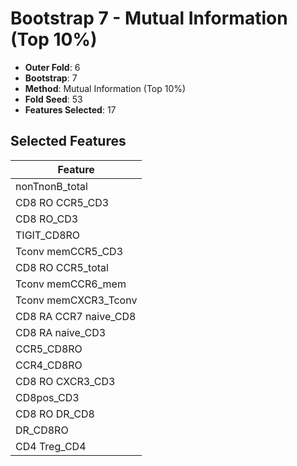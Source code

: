# Bootstrap 7 - Mutual Information (Top 10%)

- **Outer Fold**: 6
- **Bootstrap**: 7
- **Method**: Mutual Information (Top 10%)
- **Fold Seed**: 53
- **Features Selected**: 17

## Selected Features

| Feature |
|---------|
| nonTnonB_total |
| CD8 RO CCR5_CD3 |
| CD8 RO_CD3 |
| TIGIT_CD8RO |
| Tconv memCCR5_CD3 |
| CD8 RO CCR5_total |
| Tconv memCCR6_mem |
| Tconv memCXCR3_Tconv |
| CD8 RA CCR7 naive_CD8 |
| CD8 RA naive_CD3 |
| CCR5_CD8RO |
| CCR4_CD8RO |
| CD8 RO CXCR3_CD3 |
| CD8pos_CD3 |
| CD8 RO DR_CD8 |
| DR_CD8RO |
| CD4 Treg_CD4 |
